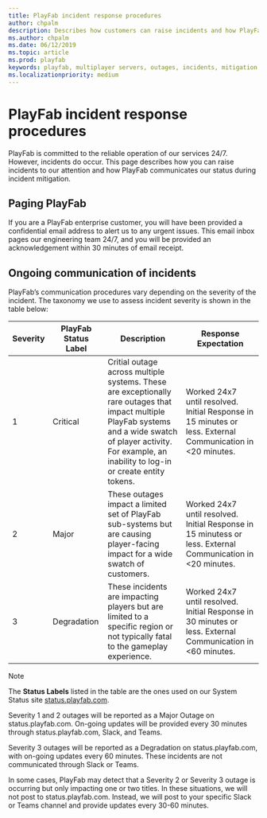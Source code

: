 ```yaml
---
title: PlayFab incident response procedures
author: chpalm
description: Describes how customers can raise incidents and how PlayFab communicates status during incident mitigation.
ms.author: chpalm
ms.date: 06/12/2019
ms.topic: article
ms.prod: playfab
keywords: playfab, multiplayer servers, outages, incidents, mitigation
ms.localizationpriority: medium
---
```


# PlayFab incident response procedures

PlayFab is committed to the reliable operation of our services 24/7. However, incidents do occur. This page describes how you can raise incidents to our attention and how PlayFab communicates our status during incident mitigation. 

## Paging PlayFab

If you are a PlayFab enterprise customer, you will have been provided a confidential email address to alert us to any urgent issues. This email inbox pages our engineering team 24/7, and you will be provided an acknowledgement within 30 minutes of email receipt. 

## Ongoing communication of incidents

PlayFab’s communication procedures vary depending on the severity of the incident. The taxonomy we use to assess incident severity is shown in the table below: 

|Severity|PlayFab Status Label|Description| Response Expectation |
|-|-|-|-|
|1|Critical |Critial outage across multiple systems. These are exceptionally rare outages that impact multiple PlayFab systems and a wide swatch of player activity. For example, an inability to log-in or create entity tokens. | Worked 24x7 until resolved. Initial Response in 15 minutes or less. External Communication in <20 minutes.|
|2| Major |	These outages impact a limited set of PlayFab sub-systems but are causing player-facing impact for a wide swatch of customers. |	Worked 24x7 until resolved. Initial Response in 15 minutess or less. External Communication in <20 minutes.|
|3|	Degradation |	These incidents are impacting players but are limited to a specific region or not typically fatal to the gameplay experience.	| Worked 24x7 until resolved. Initial Response in 30 minutes or less. External Communication in <60 minutes.

> [!NOTE]
> The **Status Labels** listed in the table are the ones used on our System Status site [status.playfab.com](https://status.playfab.com/).

Severity 1 and 2 outages will be reported as a Major Outage on status.playfab.com. On-going updates will be provided every 30 minutes through status.playfab.com, Slack, and Teams.

Severity 3 outages will be reported as a Degradation on status.playfab.com, with on-going updates every 60 minutes. These incidents are not communicated through Slack or Teams. 

In some cases, PlayFab may detect that a Severity 2 or Severity 3 outage is occurring but only impacting one or two titles. In these situations, we will not post to status.playfab.com. Instead, we will post to your specific Slack or Teams channel and provide updates every 30-60 minutes.
